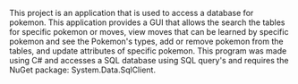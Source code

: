 This project is an application that is used to access a database for pokemon.
This application provides a GUI that allows the search the tables for specific 
pokemon or moves, view moves that can be learned by specific pokemon and see the 
Pokemon's types, add or remove pokemon from the tables, and update attributes of 
specific pokemon. This program was made using C# and accesses a SQL database
using SQL query's and requires the NuGet package: System.Data.SqlClient.
